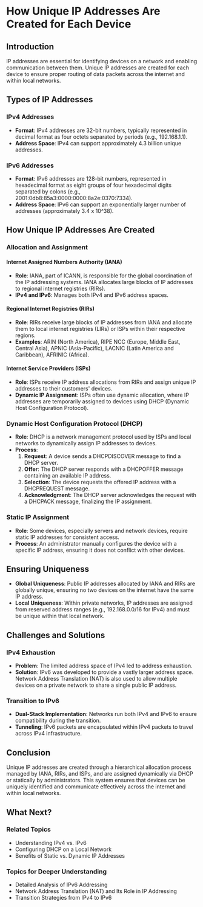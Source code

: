 # How Unique IP Addresses Are Created for Each Device

## Introduction
IP addresses are essential for identifying devices on a network and enabling communication between them. Unique IP addresses are created for each device to ensure proper routing of data packets across the internet and within local networks.

## Types of IP Addresses

### IPv4 Addresses
- **Format**: IPv4 addresses are 32-bit numbers, typically represented in decimal format as four octets separated by periods (e.g., 192.168.1.1).
- **Address Space**: IPv4 can support approximately 4.3 billion unique addresses.

### IPv6 Addresses
- **Format**: IPv6 addresses are 128-bit numbers, represented in hexadecimal format as eight groups of four hexadecimal digits separated by colons (e.g., 2001:0db8:85a3:0000:0000:8a2e:0370:7334).
- **Address Space**: IPv6 can support an exponentially larger number of addresses (approximately 3.4 x 10^38).

## How Unique IP Addresses Are Created

### Allocation and Assignment

#### Internet Assigned Numbers Authority (IANA)
- **Role**: IANA, part of ICANN, is responsible for the global coordination of the IP addressing systems. IANA allocates large blocks of IP addresses to regional internet registries (RIRs).
- **IPv4 and IPv6**: Manages both IPv4 and IPv6 address spaces.

#### Regional Internet Registries (RIRs)
- **Role**: RIRs receive large blocks of IP addresses from IANA and allocate them to local internet registries (LIRs) or ISPs within their respective regions.
- **Examples**: ARIN (North America), RIPE NCC (Europe, Middle East, Central Asia), APNIC (Asia-Pacific), LACNIC (Latin America and Caribbean), AFRINIC (Africa).

#### Internet Service Providers (ISPs)
- **Role**: ISPs receive IP address allocations from RIRs and assign unique IP addresses to their customers' devices.
- **Dynamic IP Assignment**: ISPs often use dynamic allocation, where IP addresses are temporarily assigned to devices using DHCP (Dynamic Host Configuration Protocol).

### Dynamic Host Configuration Protocol (DHCP)
- **Role**: DHCP is a network management protocol used by ISPs and local networks to dynamically assign IP addresses to devices.
- **Process**:
    1. **Request**: A device sends a DHCPDISCOVER message to find a DHCP server.
    2. **Offer**: The DHCP server responds with a DHCPOFFER message containing an available IP address.
    3. **Selection**: The device requests the offered IP address with a DHCPREQUEST message.
    4. **Acknowledgment**: The DHCP server acknowledges the request with a DHCPACK message, finalizing the IP assignment.

### Static IP Assignment
- **Role**: Some devices, especially servers and network devices, require static IP addresses for consistent access.
- **Process**: An administrator manually configures the device with a specific IP address, ensuring it does not conflict with other devices.

## Ensuring Uniqueness
- **Global Uniqueness**: Public IP addresses allocated by IANA and RIRs are globally unique, ensuring no two devices on the internet have the same IP address.
- **Local Uniqueness**: Within private networks, IP addresses are assigned from reserved address ranges (e.g., 192.168.0.0/16 for IPv4) and must be unique within that local network.

## Challenges and Solutions

### IPv4 Exhaustion
- **Problem**: The limited address space of IPv4 led to address exhaustion.
- **Solution**: IPv6 was developed to provide a vastly larger address space. Network Address Translation (NAT) is also used to allow multiple devices on a private network to share a single public IP address.

### Transition to IPv6
- **Dual-Stack Implementation**: Networks run both IPv4 and IPv6 to ensure compatibility during the transition.
- **Tunneling**: IPv6 packets are encapsulated within IPv4 packets to travel across IPv4 infrastructure.

## Conclusion
Unique IP addresses are created through a hierarchical allocation process managed by IANA, RIRs, and ISPs, and are assigned dynamically via DHCP or statically by administrators. This system ensures that devices can be uniquely identified and communicate effectively across the internet and within local networks.

## What Next?

### Related Topics
- Understanding IPv4 vs. IPv6
- Configuring DHCP on a Local Network
- Benefits of Static vs. Dynamic IP Addresses

### Topics for Deeper Understanding
- Detailed Analysis of IPv6 Addressing
- Network Address Translation (NAT) and Its Role in IP Addressing
- Transition Strategies from IPv4 to IPv6
